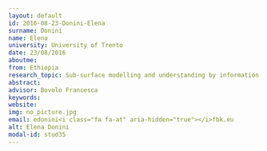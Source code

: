 ```yaml
---
layout: default 
id: 2016-08-23-Donini-Elena
surname: Donini
name: Elena
university: University of Trento
date: 23/08/2016
aboutme: 
from: Ethiopia
research_topic: Sub-surface modelling and understanding by information extraction from radar sounder data 
abstract: 
advisor: Bovolo Francesca
keywords: 
website: 
img: no_picture.jpg
email: edonini<i class="fa fa-at" aria-hidden="true"></i>fbk.eu
alt: Elena Donini
modal-id: stud35
---
```

